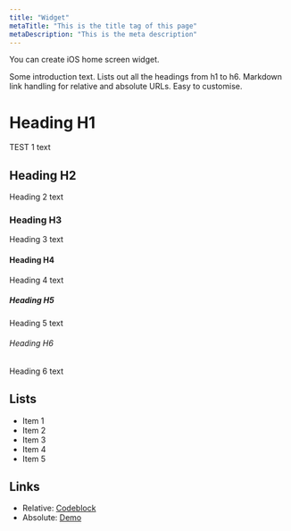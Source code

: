 ```yaml
---
title: "Widget"
metaTitle: "This is the title tag of this page"
metaDescription: "This is the meta description"
---
```


You can create iOS home screen widget.

Some introduction text. Lists out all the headings from h1 to h6. Markdown link handling for relative and absolute URLs. Easy to customise.

# Heading H1
TEST 1 text

## Heading H2
Heading 2 text

### Heading H3
Heading 3 text

#### Heading H4
Heading 4 text

##### Heading H5
Heading 5 text

###### Heading H6
Heading 6 text

## Lists
- Item 1
- Item 2
- Item 3
- Item 4
- Item 5

## Links

* Relative: [Codeblock](/codeblock)
* Absolute: [Demo](https://learn.hasura.io/graphql/react)